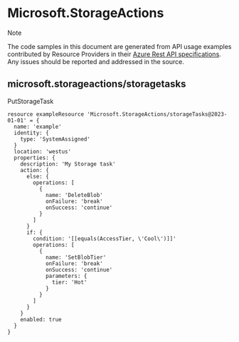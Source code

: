 # Microsoft.StorageActions
  
> [!NOTE]
> The code samples in this document are generated from API usage examples contributed by Resource Providers in their [Azure Rest API specifications](https://github.com/Azure/azure-rest-api-specs). Any issues should be reported and addressed in the source.


## microsoft.storageactions/storagetasks

PutStorageTask
```bicep
resource exampleResource 'Microsoft.StorageActions/storageTasks@2023-01-01' = {
  name: 'example'
  identity: {
    type: 'SystemAssigned'
  }
  location: 'westus'
  properties: {
    description: 'My Storage task'
    action: {
      else: {
        operations: [
          {
            name: 'DeleteBlob'
            onFailure: 'break'
            onSuccess: 'continue'
          }
        ]
      }
      if: {
        condition: '[[equals(AccessTier, \'Cool\')]]'
        operations: [
          {
            name: 'SetBlobTier'
            onFailure: 'break'
            onSuccess: 'continue'
            parameters: {
              tier: 'Hot'
            }
          }
        ]
      }
    }
    enabled: true
  }
}
```
